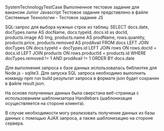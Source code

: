 SystemTechnologyTestCase
Выполненное тестовое задание для вакансии Junior Javascript
Тестовое задание представлено в файле Системные Технологии - Тестовое задание JS

SQL-запрос для выбора нужных строк из таблиц: SELECT docs.date, docTypes.name AS docName, docs.typeId, docs.id as docId, products.image AS Img, products.name AS prodName, rows.quantity, products.price, products.removed AS prodAvail FROM docs LEFT JOIN docTypes ON docs.typeId = docTypes.id LEFT JOIN rows ON rows.docId = docs.id LEFT JOIN products ON rows.productId = products.id WHERE docTypes.removed != 1 AND prodAvail != 1 ORDER BY docs.date

Для выполнения запроса к базе данных использовалась библиотке для Node.js - sqlite3. Для запуска SQL запроса необходимо выполнить команду npm run build результат запроса в формате json будет сохранен в файле result.json.

На основе полученных данных была сверстана веб-страница с использованием шаблонизатора Handlebars (шаблонизация осуществляется на стороне клиента).

В случае необходимости могу реализовать получение данных из базы данных с помощью AJAX запроса, а также шаблонизацию на стороне сервера.
